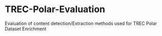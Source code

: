 # TREC-Polar-Evaluation
Evaluation of content detection/Extraction methods used for TREC Polar Dataset Enrichment
